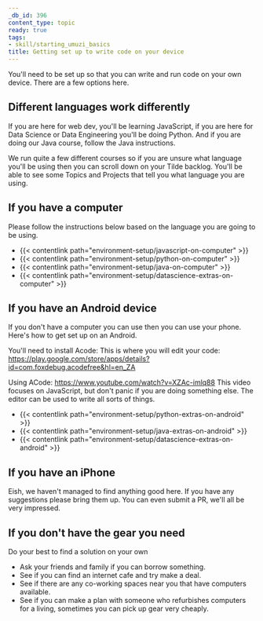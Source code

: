 ```yaml
---
_db_id: 396
content_type: topic
ready: true
tags:
- skill/starting_umuzi_basics
title: Getting set up to write code on your device
---
```


You'll need to be set up so that you can write and run code on your own device. There are a few options here.

## Different languages work differently

If you are here for web dev, you'll be learning JavaScript, if you are here for Data Science or Data Engineering you'll be doing Python. And if you are doing our Java course, follow the Java instructions.

We run quite a few different courses so if you are unsure what language you'll be using then you can scroll down on your Tilde backlog. You'll be able to see some Topics and Projects that tell you what language you are using.

## If you have a computer

Please follow the instructions below based on the language you are going to be using.

- {{< contentlink path="environment-setup/javascript-on-computer" >}}
- {{< contentlink path="environment-setup/python-on-computer" >}}
- {{< contentlink path="environment-setup/java-on-computer" >}}
- {{< contentlink path="environment-setup/datascience-extras-on-computer" >}}

## If you have an Android device

If you don't have a computer you can use then you can use your phone. Here's how to get set up on an Android.

You'll need to install Acode: This is where you will edit your code: https://play.google.com/store/apps/details?id=com.foxdebug.acodefree&hl=en_ZA

Using ACode: https://www.youtube.com/watch?v=XZAc-imlq88 This video focuses on JavaScript, but don't panic if you are doing something else. The editor can be used to write all sorts of things.

- {{< contentlink path="environment-setup/python-extras-on-android" >}}
- {{< contentlink path="environment-setup/java-extras-on-android" >}}
- {{< contentlink path="environment-setup/datascience-extras-on-android" >}}

## If you have an iPhone

Eish, we haven't managed to find anything good here. If you have any suggestions please bring them up. You can even submit a PR, we'll all be very impressed.

## If you don't have the gear you need

Do your best to find a solution on your own

- Ask your friends and family if you can borrow something.
- See if you can find an internet cafe and try make a deal.
- See if there are any co-working spaces near you that have computers available.
- See if you can make a plan with someone who refurbishes computers for a living, sometimes you can pick up gear very cheaply.